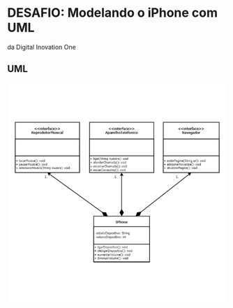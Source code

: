# DESAFIO: Modelando o iPhone com UML

da Digital Inovation One

## UML

![DiagramaUML](docs/DiagramaIphone.png)
